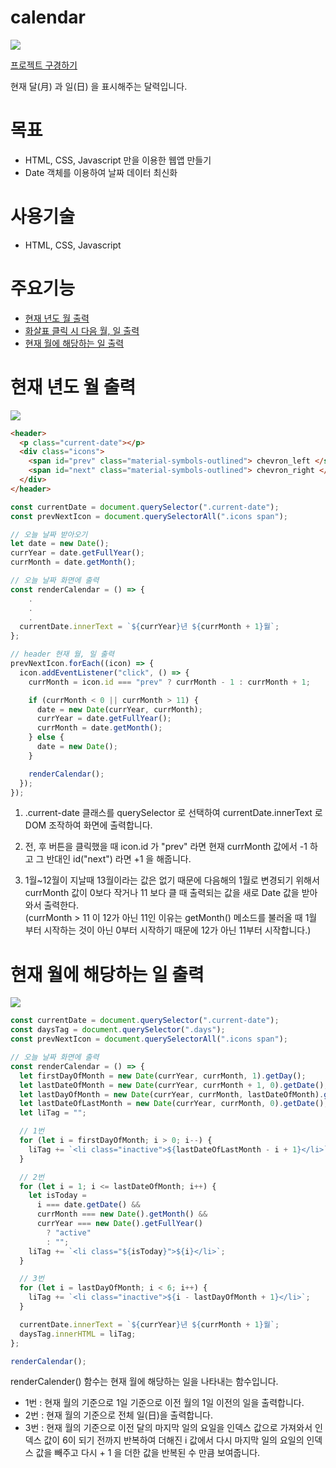 # calendar

![](https://velog.velcdn.com/images/bohun-kim/post/5e320412-8147-4b85-a672-0c57d5acd9c7/image.png)

[프로젝트 구경하기](https://bohun-kim.github.io/calendar/)

현재 달(月) 과 일(日) 을 표시해주는 달력입니다.

# 목표

- HTML, CSS, Javascript 만을 이용한 웹앱 만들기
- Date 객체를 이용하여 날짜 데이터 최신화

# 사용기술

- HTML, CSS, Javascript

# 주요기능

- [현재 년도 월 출력](#현재-년도-월-출력)
- [화살표 클릭 시 다음 월, 일 출력](#화살표-클릭-시-다음-월-일-출력)
- [현재 월에 해당하는 일 출력](#현재-월에-해당하는-일-출력)

# 현재 년도 월 출력

![](https://velog.velcdn.com/images/bohun-kim/post/c501704d-dd08-4d33-86a9-ce0f39c7bf36/image.png)

```html
<header>
  <p class="current-date"></p>
  <div class="icons">
    <span id="prev" class="material-symbols-outlined"> chevron_left </span>
    <span id="next" class="material-symbols-outlined"> chevron_right </span>
  </div>
</header>
```

```js
const currentDate = document.querySelector(".current-date");
const prevNextIcon = document.querySelectorAll(".icons span");

// 오늘 날짜 받아오기
let date = new Date();
currYear = date.getFullYear();
currMonth = date.getMonth();

// 오늘 날짜 화면에 출력
const renderCalendar = () => {
    .
    .
    .
  currentDate.innerText = `${currYear}년 ${currMonth + 1}월`;
};

// header 현재 월, 일 출력
prevNextIcon.forEach((icon) => {
  icon.addEventListener("click", () => {
    currMonth = icon.id === "prev" ? currMonth - 1 : currMonth + 1;

    if (currMonth < 0 || currMonth > 11) {
      date = new Date(currYear, currMonth);
      currYear = date.getFullYear();
      currMonth = date.getMonth();
    } else {
      date = new Date();
    }

    renderCalendar();
  });
});
```

1. .current-date 클래스를 querySelector 로 선택하여 currentDate.innerText 로 DOM 조작하여 화면에 출력합니다.

2. 전, 후 버튼을 클릭했을 때 icon.id 가 "prev" 라면 현재 currMonth 값에서 -1 하고 그 반대인 id("next") 라면 +1 을 해줍니다.

3. 1월~12월이 지날때 13월이라는 값은 없기 때문에 다음해의 1월로 변경되기 위해서 currMonth 값이 0보다 작거나 11 보다 클 때 출력되는 값을 새로 Date 값을 받아와서 출력한다. </br>
   (currMonth > 11 이 12가 아닌 11인 이유는 getMonth() 메소드를 불러올 때 1월 부터 시작하는 것이 아닌 0부터 시작하기 때문에 12가 아닌 11부터 시작합니다.)

# 현재 월에 해당하는 일 출력

![](https://velog.velcdn.com/images/bohun-kim/post/0f99a969-374a-4a40-933d-05643ad859b1/image.png)

```js
const currentDate = document.querySelector(".current-date");
const daysTag = document.querySelector(".days");
const prevNextIcon = document.querySelectorAll(".icons span");

// 오늘 날짜 화면에 출력
const renderCalendar = () => {
  let firstDayOfMonth = new Date(currYear, currMonth, 1).getDay();
  let lastDateOfMonth = new Date(currYear, currMonth + 1, 0).getDate();
  let lastDayOfMonth = new Date(currYear, currMonth, lastDateOfMonth).getDay();
  let lastDateOfLastMonth = new Date(currYear, currMonth, 0).getDate();
  let liTag = "";

  // 1번
  for (let i = firstDayOfMonth; i > 0; i--) {
    liTag += `<li class="inactive">${lastDateOfLastMonth - i + 1}</li>`;
  }

  // 2번
  for (let i = 1; i <= lastDateOfMonth; i++) {
    let isToday =
      i === date.getDate() &&
      currMonth === new Date().getMonth() &&
      currYear === new Date().getFullYear()
        ? "active"
        : "";
    liTag += `<li class="${isToday}">${i}</li>`;
  }

  // 3번
  for (let i = lastDayOfMonth; i < 6; i++) {
    liTag += `<li class="inactive">${i - lastDayOfMonth + 1}</li>`;
  }

  currentDate.innerText = `${currYear}년 ${currMonth + 1}월`;
  daysTag.innerHTML = liTag;
};

renderCalendar();
```

renderCalender() 함수는 현재 월에 해당하는 일을 나타내는 함수입니다.

- 1번 : 현재 월의 기준으로 1일 기준으로 이전 월의 1일 이전의 일을 출력합니다.
- 2번 : 현재 월의 기준으로 전체 일(日)을 출력합니다.
- 3번 : 현재 월의 기준으로 이전 달의 마지막 일의 요일을 인덱스 값으로 가져와서 인덱스 값이 6이 되기 전까지 반복하여 더해진 i 값에서 다시 마지막 일의 요일의 인덱스 값을 빼주고 다시 + 1 을 더한 값을 반복된 수 만큼 보여줍니다.
